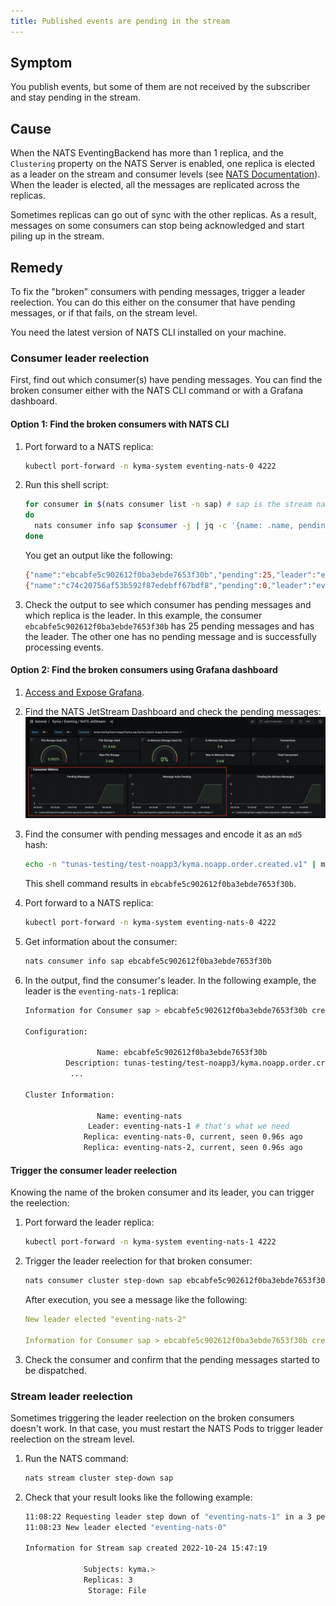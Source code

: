 ```yaml
---
title: Published events are pending in the stream
---
```


## Symptom

You publish events, but some of them are not received by the subscriber and stay pending in the stream.

## Cause

When the NATS EventingBackend has more than 1 replica, and the `Clustering` property on the NATS Server is enabled, one replica is elected as a leader on the stream and consumer levels (see [NATS Documentation](https://docs.nats.io/running-a-nats-service/configuration/clustering/jetstream_clustering)).
When the leader is elected, all the messages are replicated across the replicas.

Sometimes replicas can go out of sync with the other replicas.
As a result, messages on some consumers can stop being acknowledged and start piling up in the stream.

## Remedy

To fix the "broken" consumers with pending messages, trigger a leader reelection. You can do this either on the consumer that have pending messages, or if that fails, on the stream level.

You need the latest version of NATS CLI installed on your machine.

### Consumer leader reelection

First, find out which consumer(s) have pending messages. You can find the broken consumer either with the NATS CLI command or with a Grafana dashboard.

#### Option 1: Find the broken consumers with NATS CLI

1. Port forward to a NATS replica:

   ```bash
   kubectl port-forward -n kyma-system eventing-nats-0 4222  

2. Run this shell script:

   ```bash
   for consumer in $(nats consumer list -n sap) # sap is the stream name
   do
     nats consumer info sap $consumer -j | jq -c '{name: .name, pending: .num_pending, leader: .cluster.leader}'
   done
   ```

   You get an output like the following:

   ```bash
   {"name":"ebcabfe5c902612f0ba3ebde7653f30b","pending":25,"leader":"eventing-nats-1"}
   {"name":"c74c20756af53b592f87edebff67bdf8","pending":0,"leader":"eventing-nats-0"}
   ```

3. Check the output to see which consumer has pending messages and which replica is the leader.
   In this example, the consumer `ebcabfe5c902612f0ba3ebde7653f30b` has 25 pending messages and has the leader.
   The other one has no pending message and is successfully processing events.

#### Option 2: Find the broken consumers using Grafana dashboard

1. [Access and Expose Grafana](../../security/sec-06-access-expose-grafana.md).
2. Find the NATS JetStream Dashboard and check the pending messages:
   ![Pending consumer](../../assets/grafana_pending_consumer.png)
3. Find the consumer with pending messages and encode it as an `md5` hash:

   ```bash
   echo -n "tunas-testing/test-noapp3/kyma.noapp.order.created.v1" | md5
   ```

   This shell command results in `ebcabfe5c902612f0ba3ebde7653f30b`.

4. Port forward to a NATS replica:

   ```bash
   kubectl port-forward -n kyma-system eventing-nats-0 4222  

5. Get information about the consumer:

   ```bash
   nats consumer info sap ebcabfe5c902612f0ba3ebde7653f30b
   ```

6. In the output, find the consumer's leader.
   In the following example, the leader is the `eventing-nats-1` replica:

   ```bash
   Information for Consumer sap > ebcabfe5c902612f0ba3ebde7653f30b created 2022-10-24T15:49:43+02:00
   
   Configuration:
   
                   Name: ebcabfe5c902612f0ba3ebde7653f30b
            Description: tunas-testing/test-noapp3/kyma.noapp.order.created.v1
             ...
   
   Cluster Information:
   
                   Name: eventing-nats
                 Leader: eventing-nats-1 # that's what we need
                Replica: eventing-nats-0, current, seen 0.96s ago
                Replica: eventing-nats-2, current, seen 0.96s ago
   ```

#### Trigger the consumer leader reelection

Knowing the name of the broken consumer and its leader, you can trigger the reelection:

1. Port forward the leader replica:

   ```bash
   kubectl port-forward -n kyma-system eventing-nats-1 4222  
   ```

2. Trigger the leader reelection for that broken consumer:

   ```bash
   nats consumer cluster step-down sap ebcabfe5c902612f0ba3ebde7653f30b
   ```

   After execution, you see a message like the following:

   ```yaml
   New leader elected "eventing-nats-2"
   
   Information for Consumer sap > ebcabfe5c902612f0ba3ebde7653f30b created 2022-10-24T15:49:43+02:00
   ```

3. Check the consumer and confirm that the pending messages started to be dispatched.

### Stream leader reelection

Sometimes triggering the leader reelection on the broken consumers doesn't work. In that case, you must restart the NATS Pods to trigger leader reelection on the stream level.

1. Run the NATS command:

   ```bash
   nats stream cluster step-down sap
   ```

2. Check that your result looks like the following example:

   ```bash
   11:08:22 Requesting leader step down of "eventing-nats-1" in a 3 peer RAFT group
   11:08:23 New leader elected "eventing-nats-0"
   
   Information for Stream sap created 2022-10-24 15:47:19
   
                Subjects: kyma.>
                Replicas: 3
                 Storage: File
   ```
